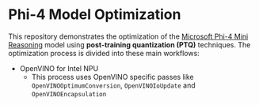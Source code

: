 # Phi-4 Model Optimization

This repository demonstrates the optimization of the [Microsoft Phi-4 Mini Reasoning](https://huggingface.co/microsoft/Phi-4-mini-reasoning) model using **post-training quantization (PTQ)** techniques. The optimization process is divided into these main workflows:

- OpenVINO for Intel NPU
   + This process uses OpenVINO specific passes like `OpenVINOOptimumConversion`, `OpenVINOIoUpdate` and `OpenVINOEncapsulation`
